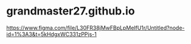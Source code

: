 # grandmaster27.github.io
https://www.figma.com/file/L30FR38jMwFBpLpMelfU1r/Untitled?node-id=1%3A3&t=5kHdgxWC331zPPjs-1
